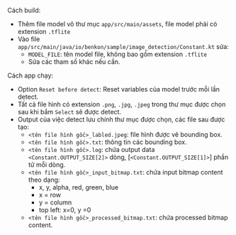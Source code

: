 Cách build:
- Thêm file model vô thư mục `app/src/main/assets`, file model phải có extension `.tflite`
- Vào file `app/src/main/java/io/benkon/sample/image_detection/Constant.kt` sửa:
  - `MODEL_FILE`: tên model file, không bao gồm extension `.tflite`
  - Sửa các tham số khác nếu cần.

Cách app chạy:
- Option `Reset before detect`: Reset variables của model trước mỗi lần detect.
- Tất cả file hình có extension `.png`, `.jpg`, `.jpeg` trong thư mục được chọn sau khi bắm `Select` sẽ được detect.
- Output của việc detect lưu chính thư mục được chọn, các file sau được tạo:
  - `<tên file hình gốc>_labled.jpeg`: file hình được vẽ bounding box.
  - `<tên file hình gốc>.txt`: thông tin các bounding box.
  - `<tên file hình gốc>.log`: chứa output data `<Constant.OUTPUT_SIZE[2]>` dòng, [`<Constant.OUTPUT_SIZE[1]>`] phần tử mỗi dòng.
  - `<tên file hình gốc>_input_bitmap.txt`: chứa input bitmap content theo dạng:
    - x, y, alpha, red, green, blue
    - x = row
    - y = column
    - top left: x=0, y =0
  - `<tên file hình gốc>_processed_bitmap.txt`: chứa processed bitmap content.
